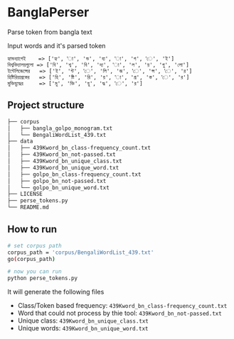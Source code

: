 # BanglaPerser
Parse token from bangla text

Input words and it's parsed token
```
হ্যান্ডব্যাগেই    => ['হ্য', 'া', 'ন্ড', 'ব্য', 'া', 'গ', 'ে', 'ই']
বিশ্ববিদ্যালয়গুলো => ['বি', 'শ্ব', 'বি', 'দ্য', 'া', 'ল', 'য়', 'গু', 'লো']
ইন্টেলিজেন্সের   => ['ই', 'ন্ট', 'ে', 'লি', 'জ', 'ে', 'ন্স', 'ে', 'র']
হিষ্টিরিয়াগ্রস্তের   => ['হি', 'ষ্টি', 'রি', 'য়', 'া', 'গ্র', 'স্ত', 'ে', 'র']
মুক্তিযুদ্ধের     => ['মু', 'ক্তি', 'যু', 'দ্ধ', 'ে', 'র']
```
## Project structure
```sh
├── corpus
│   ├── bangla_golpo_monogram.txt
│   └── BengaliWordList_439.txt
├── data
│   ├── 439Kword_bn_class-frequency_count.txt
│   ├── 439Kword_bn_not-passed.txt
│   ├── 439Kword_bn_unique_class.txt
│   ├── 439Kword_bn_unique_word.txt
│   ├── golpo_bn_class-frequency_count.txt
│   ├── golpo_bn_not-passed.txt
│   └── golpo_bn_unique_word.txt
├── LICENSE
├── perse_tokens.py
└── README.md
```
## How to run
```sh
# set corpus path
corpus_path = 'corpus/BengaliWordList_439.txt'
go(corpus_path)

# now you can run
python perse_tokens.py
```
It will generate the following files

- Class/Token based frequency: `439Kword_bn_class-frequency_count.txt`
- Word that could not process by thie tool: `439Kword_bn_not-passed.txt`
- Unique class: `439Kword_bn_unique_class.txt`
- Unique words: `439Kword_bn_unique_word.txt`

